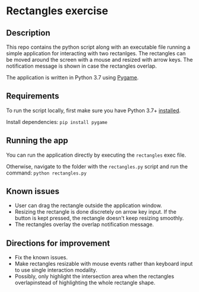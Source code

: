 # Rectangles exercise
## Description
This repo contains the python script along with an executable file running a simple application for interacting with two rectanlges.
The rectangles can be moved around the screen with a mouse and resized with arrow keys. The notification message is shown in case the rectangles overlap.

The application is written in Python 3.7 using [Pygame](https://www.pygame.org/docs/).

## Requirements
To run the script locally, first make sure you have Python 3.7+ [installed](https://www.python.org/downloads/).

Install dependencies:
`pip install pygame`

## Running the app
You can run the application directly by executing the `rectangles` exec file.

Otherwise, navigate to the folder with the `rectangles.py` script and run the command: `python rectangles.py`

## Known issues
* User can drag the rectangle outside the application window.
* Resizing the rectangle is done discretely on arrow key input. If the button is kept pressed, the rectangle doesn't keep resizing smoothly.
* The rectangles overlay the overlap notification message.

## Directions for improvement
* Fix the known issues.
* Make rectangles resizable with mouse events rather than keyboard input to use single interaction modality.
* Possibly, only highlight the intersection area when the rectangles overlapinstead of highlighting the whole rectangle shape.
